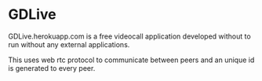 # GDLive

GDLive.herokuapp.com is a free videocall application developed without to run without any external applications.

This uses web rtc protocol to communicate between peers and an unique id is generated to every peer.

